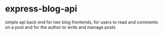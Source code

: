 # express-blog-api
simple api back end  for two blog frontends, for users to read and comments on a post and for the author to write and manage posts
